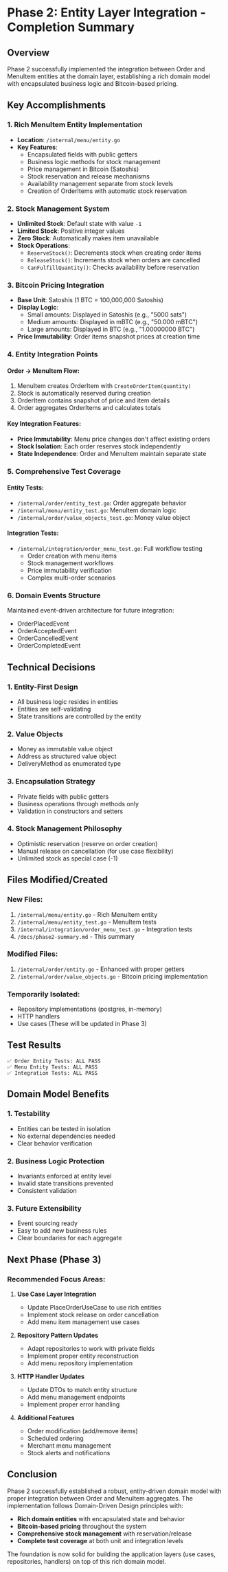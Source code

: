 # Phase 2: Entity Layer Integration - Completion Summary

## Overview
Phase 2 successfully implemented the integration between Order and MenuItem entities at the domain layer, establishing a rich domain model with encapsulated business logic and Bitcoin-based pricing.

## Key Accomplishments

### 1. Rich MenuItem Entity Implementation
- **Location**: `/internal/menu/entity.go`
- **Key Features**:
  - Encapsulated fields with public getters
  - Business logic methods for stock management
  - Price management in Bitcoin (Satoshis)
  - Stock reservation and release mechanisms
  - Availability management separate from stock levels
  - Creation of OrderItems with automatic stock reservation

### 2. Stock Management System
- **Unlimited Stock**: Default state with value `-1`
- **Limited Stock**: Positive integer values
- **Zero Stock**: Automatically makes item unavailable
- **Stock Operations**:
  - `ReserveStock()`: Decrements stock when creating order items
  - `ReleaseStock()`: Increments stock when orders are cancelled
  - `CanFulfillQuantity()`: Checks availability before reservation

### 3. Bitcoin Pricing Integration
- **Base Unit**: Satoshis (1 BTC = 100,000,000 Satoshis)
- **Display Logic**:
  - Small amounts: Displayed in Satoshis (e.g., "5000 sats")
  - Medium amounts: Displayed in mBTC (e.g., "50.000 mBTC")
  - Large amounts: Displayed in BTC (e.g., "1.00000000 BTC")
- **Price Immutability**: Order items snapshot prices at creation time

### 4. Entity Integration Points

#### Order → MenuItem Flow:
1. MenuItem creates OrderItem with `CreateOrderItem(quantity)`
2. Stock is automatically reserved during creation
3. OrderItem contains snapshot of price and item details
4. Order aggregates OrderItems and calculates totals

#### Key Integration Features:
- **Price Immutability**: Menu price changes don't affect existing orders
- **Stock Isolation**: Each order reserves stock independently
- **State Independence**: Order and MenuItem maintain separate state

### 5. Comprehensive Test Coverage

#### Entity Tests:
- `/internal/order/entity_test.go`: Order aggregate behavior
- `/internal/menu/entity_test.go`: MenuItem domain logic
- `/internal/order/value_objects_test.go`: Money value object

#### Integration Tests:
- `/internal/integration/order_menu_test.go`: Full workflow testing
  - Order creation with menu items
  - Stock management workflows
  - Price immutability verification
  - Complex multi-order scenarios

### 6. Domain Events Structure
Maintained event-driven architecture for future integration:
- OrderPlacedEvent
- OrderAcceptedEvent
- OrderCancelledEvent
- OrderCompletedEvent

## Technical Decisions

### 1. Entity-First Design
- All business logic resides in entities
- Entities are self-validating
- State transitions are controlled by the entity

### 2. Value Objects
- Money as immutable value object
- Address as structured value object
- DeliveryMethod as enumerated type

### 3. Encapsulation Strategy
- Private fields with public getters
- Business operations through methods only
- Validation in constructors and setters

### 4. Stock Management Philosophy
- Optimistic reservation (reserve on order creation)
- Manual release on cancellation (for use case flexibility)
- Unlimited stock as special case (-1)

## Files Modified/Created

### New Files:
1. `/internal/menu/entity.go` - Rich MenuItem entity
2. `/internal/menu/entity_test.go` - MenuItem tests
3. `/internal/integration/order_menu_test.go` - Integration tests
4. `/docs/phase2-summary.md` - This summary

### Modified Files:
1. `/internal/order/entity.go` - Enhanced with proper getters
2. `/internal/order/value_objects.go` - Bitcoin pricing implementation

### Temporarily Isolated:
- Repository implementations (postgres, in-memory)
- HTTP handlers
- Use cases
(These will be updated in Phase 3)

## Test Results
```
✅ Order Entity Tests: ALL PASS
✅ Menu Entity Tests: ALL PASS  
✅ Integration Tests: ALL PASS
```

## Domain Model Benefits

### 1. Testability
- Entities can be tested in isolation
- No external dependencies needed
- Clear behavior verification

### 2. Business Logic Protection
- Invariants enforced at entity level
- Invalid state transitions prevented
- Consistent validation

### 3. Future Extensibility
- Event sourcing ready
- Easy to add new business rules
- Clear boundaries for each aggregate

## Next Phase (Phase 3)

### Recommended Focus Areas:
1. **Use Case Layer Integration**
   - Update PlaceOrderUseCase to use rich entities
   - Implement stock release on order cancellation
   - Add menu item management use cases

2. **Repository Pattern Updates**
   - Adapt repositories to work with private fields
   - Implement proper entity reconstruction
   - Add menu repository implementation

3. **HTTP Handler Updates**
   - Update DTOs to match entity structure
   - Add menu management endpoints
   - Implement proper error handling

4. **Additional Features**
   - Order modification (add/remove items)
   - Scheduled ordering
   - Merchant menu management
   - Stock alerts and notifications

## Conclusion

Phase 2 successfully established a robust, entity-driven domain model with proper integration between Order and MenuItem aggregates. The implementation follows Domain-Driven Design principles with:

- **Rich domain entities** with encapsulated state and behavior
- **Bitcoin-based pricing** throughout the system
- **Comprehensive stock management** with reservation/release
- **Complete test coverage** at both unit and integration levels

The foundation is now solid for building the application layers (use cases, repositories, handlers) on top of this rich domain model.

